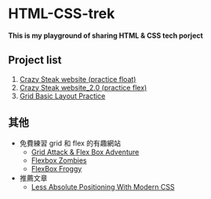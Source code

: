 # HTML-CSS-trek
**This is my playground of sharing HTML & CSS tech porject**

## Project list
1. [Crazy Steak website (practice float)][1]
2. [Crazy Steak website_2.0 (practice flex)][2]
3. [Grid Basic Layout Practice][3]

[1]: https://github.com/jasonLuFa/HTML-CSSTrek/tree/main/crazy_steak
[2]: https://github.com/jasonLuFa/HTML-CSSTrek/tree/main/crazy_steak_2.0
[3]: https://github.com/jasonLuFa/HTML-CSSTrek/tree/main/grid%20layout%20practice

## 其他
- 免費練習 grid 和 flex 的有趣網站
   - [Grid Attack & Flex Box Adventure](https://codingfantasy.com/)
   - [Flexbox Zombies](https://mastery.games/flexboxzombies/)
   - [FlexBox Froggy](https://flexboxfroggy.com/)
- 推薦文章
   - [Less Absolute Positioning With Modern CSS](https://ishadeed.com/article/less-absolute-positioning-modern-css/?fbclid=IwAR0Z2NOOvroCvfxEui9RN2eOEAgsGtzxyfEKsVVcyce-gKTUgbPvptpmItQ)
